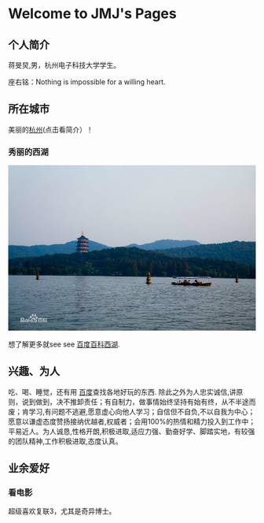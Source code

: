 # Welcome to JMJ's Pages
## 个人简介
蒋旻炅,男，杭州电子科技大学学生。

座右铭：Nothing is impossible for a willing heart. 

## 所在城市

美丽的[杭州](https://baike.baidu.com/item/%E6%9D%AD%E5%B7%9E/147639?fr=aladdin)(点击看简介）！

### 秀丽的西湖

 ![Image](西湖.jpg.jpg)


想了解更多就see see [百度百科西湖](https://baike.baidu.com/item/%E8%A5%BF%E6%B9%96/4668821?fr=aladdin).

## 兴趣、为人

吃、喝、睡觉，还有用 [百度](https://www.baidu.com)查找各地好玩的东西. 除此之外为人忠实诚信,讲原则，说到做到，决不推卸责任；有自制力，做事情始终坚持有始有终，从不半途而废；肯学习,有问题不逃避,愿意虚心向他人学习；自信但不自负,不以自我为中心；愿意以谦虚态度赞扬接纳优越者,权威者；会用100%的热情和精力投入到工作中；平易近人。为人诚恳,性格开朗,积极进取,适应力强、勤奋好学、脚踏实地，有较强的团队精神,工作积极进取,态度认真。
## 业余爱好
### 看电影
超级喜欢复联3，尤其是奇异博士。

